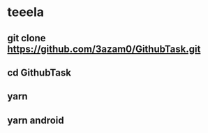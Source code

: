 # teeela



## git clone https://github.com/3azam0/GithubTask.git

## cd GithubTask

## yarn 

## yarn android 
